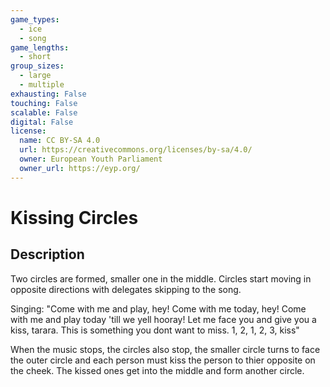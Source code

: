 ```yaml
---
game_types:
  - ice
  - song
game_lengths:
  - short
group_sizes:
  - large
  - multiple
exhausting: False
touching: False
scalable: False
digital: False
license:
  name: CC BY-SA 4.0
  url: https://creativecommons.org/licenses/by-sa/4.0/
  owner: European Youth Parliament
  owner_url: https://eyp.org/
---
```

# Kissing Circles

## Description
Two circles are formed, smaller one in the middle. Circles start moving in opposite directions with delegates skipping to the song.

Singing:
"Come with me and play, hey! Come with me today, hey!
Come with me and play today 'till we yell hooray!
Let me face you and give you a kiss, tarara.
This is something you dont want to miss.
1, 2, 1, 2, 3, kiss"

When the music stops, the circles also stop, the smaller circle turns to face the outer circle and each person must kiss the person to thier opposite on the cheek. The kissed ones get into the middle and form another circle.
